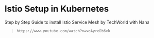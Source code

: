# Istio Setup in Kubernetes

Step by Step Guide to install Istio Service Mesh by TechWorld with Nana

> ```https://www.youtube.com/watch?v=voAyroDb6xk```

